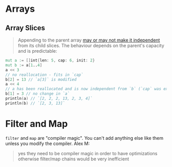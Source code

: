 
# Arrays

## Array Slices

> Appending to the parent array [may or may not make it independent](https://github.com/vlang/v/blob/master/doc/docs.md#array-slices) from its child slices. The behaviour depends on the parent's capacity and is predictable:

```v
mut a := []int{len: 5, cap: 6, init: 2}
mut b := a[1..4]
a << 3
// no reallocation - fits in `cap`
b[2] = 13 // `a[3]` is modified
a << 4
// a has been reallocated and is now independent from `b` (`cap` was exceeded)
b[1] = 3 // no change in `a`
println(a) // `[2, 2, 2, 13, 2, 3, 4]`
println(b) // `[2, 3, 13]`
```

# Filter and Map

`filter` and `map` are "compiler magic".  You can't add anything else like them unless you modify the compiler.
 Alex M: 
 > yes they need to be compiler magic in order to have optimizations
 > otherwise filter/map chains would be very inefficient
